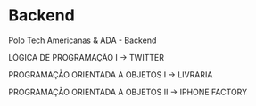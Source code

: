 # Backend
Polo Tech Americanas &amp; ADA - Backend


LÓGICA DE PROGRAMAÇÃO I  -> TWITTER

PROGRAMAÇÃO ORIENTADA A OBJETOS I   -> LIVRARIA

PROGRAMAÇÃO ORIENTADA A OBJETOS II   -> IPHONE FACTORY

